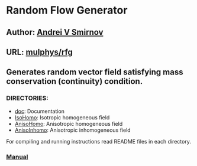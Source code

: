# Random Flow Generator

## Author: [Andrei V Smirnov](mailto:andrei.v.smirnov@gmail.com)

## URL: [mulphys/rfg](http://galacticbubble.com/mulphys/rfg)

## Generates random vector field satisfying mass conservation (continuity) condition.

### DIRECTORIES:

- [doc](doc/):                  Documentation
- [IsoHomo](IsoHomo/):          Isotropic homogeneous field
- [AnisoHomo](AnisoHomo/):      Anisotropic homogeneous field
- [AnisoInhomo](AnisoInhomo/):  Anisotropic inhomogeneous field

For compiling and running instructions read README files in each directory.

### [Manual](doc/manual.pdf)



